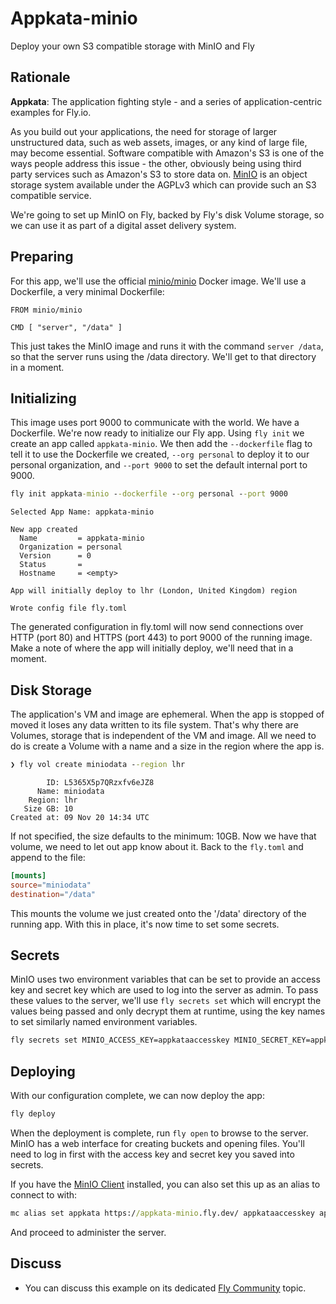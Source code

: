 # Appkata-minio

Deploy your own S3 compatible storage with MinIO and Fly

<!---- cut here --->

## Rationale

**Appkata**: The application fighting style - and a series of application-centric examples for Fly.io.

As you build out your applications, the need for storage of larger unstructured data, such as web assets, images, or any kind of large file, may become essential. Software compatible with Amazon's S3 is one of the ways people address this issue - the other, obviously being using third party services such as Amazon's S3 to store data on. [MinIO](https://min.io/) is an object storage system available under the AGPLv3 which can provide such an S3 compatible service.

We're going to set up MinIO on Fly, backed by Fly's disk Volume storage, so we can use it as part of a digital asset delivery system.

## Preparing

For this app, we'll use the official [minio/minio](https://hub.docker.com/r/minio/minio) Docker image. We'll use a Dockerfile, a very minimal Dockerfile:

```docker
FROM minio/minio

CMD [ "server", "/data" ]
```

This just takes the MinIO image and runs it with the command `server /data`, so that the server runs using the /data directory. We'll get to that directory in a moment.

## Initializing
This image uses port 9000 to communicate with the world. We have a Dockerfile. We're now ready to initialize our Fly app. Using `fly init` we create an app called `appkata-minio`. We then add the `--dockerfile` flag to tell it to use the Dockerfile we created, `--org personal` to deploy it to our personal organization, and `--port 9000` to set the default internal port to 9000.

```cmd
fly init appkata-minio --dockerfile --org personal --port 9000
```
```out
Selected App Name: appkata-minio

New app created
  Name         = appkata-minio
  Organization = personal
  Version      = 0
  Status       =
  Hostname     = <empty>

App will initially deploy to lhr (London, United Kingdom) region

Wrote config file fly.toml
```

The generated configuration in fly.toml will now send connections over HTTP (port 80) and HTTPS (port 443) to port 9000 of the running image. Make a note of where the app will initially deploy, we'll need that in a moment.

## Disk Storage

The application's VM and image are ephemeral. When the app is stopped of moved it loses any data written to its file system. That's why there are Volumes, storage that is independent of the VM and image. All we need to do is create a Volume with a name and a size in the region where the app is. 

```cmd
❯ fly vol create miniodata --region lhr
```
```out
        ID: L5365X5p7QRzxfv6eJZ8
      Name: miniodata
    Region: lhr
   Size GB: 10
Created at: 09 Nov 20 14:34 UTC
```

If not specified, the size defaults to the minimum: 10GB. Now we have that volume, we need to let out app know about it. Back to the `fly.toml` and append to the file:

```toml
[mounts]
source="miniodata"
destination="/data"
```

This mounts the volume we just created onto the '/data' directory of the running app. With this in place, it's now time to set some secrets.

## Secrets

MinIO uses two environment variables that can be set to provide an access key and secret key which are used to log into the server as admin. To pass these values to the server, we'll use `fly secrets set` which will encrypt the values being passed and only decrypt them at runtime, using the key names to set similarly named environment variables.

```cmd
fly secrets set MINIO_ACCESS_KEY=appkataaccesskey MINIO_SECRET_KEY=appkatasecretkey
```

## Deploying

With our configuration complete, we can now deploy the app:

```cmd
fly deploy
```

When the deployment is complete, run `fly open` to browse to the server. MinIO has a web interface for creating buckets and opening files. You'll need to log in first with the access key and secret key you saved into secrets.

If you have the [MinIO Client](https://docs.min.io/docs/minio-client-quickstart-guide.html) installed, you can also set this up as an alias to connect to with:

```cmd
mc alias set appkata https://appkata-minio.fly.dev/ appkataaccesskey appkatasecretket
```

And proceed to administer the server. 


## Discuss

* You can discuss this example on its dedicated [Fly Community](https://community.fly.io/t/appkata-minio-s3-compatible-storage-with-fly/389) topic.
